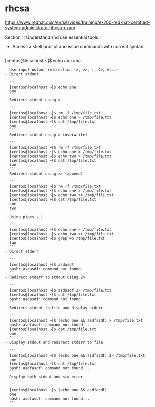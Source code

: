 # rhcsa

https://www.redhat.com/en/services/training/ex200-red-hat-certified-system-administrator-rhcsa-exam

Section 1: Understand and use essential tools
- Access a shell prompt and issue commands with correct syntax

  ```
[centos@localhost ~]$ echo abc
abc
  ```
- Use input-output redirection (>, >>, |, 2>, etc.)
  - Direct stdout

    ```
    [centos@localhost ~]$ echo one
    one
    ```
  - Redirect stdout using >

    ```
    [centos@localhost ~]$ rm -f /tmp/file.txt
    [centos@localhost ~]$ echo one > /tmp/file.txt
    [centos@localhost ~]$ cat /tmp/file.txt
    one
    ```
  - Redirect stdout using > (overwrite)

    ```
    [centos@localhost ~]$ rm -f /tmp/file.txt
    [centos@localhost ~]$ echo one > /tmp/file.txt
    [centos@localhost ~]$ echo two > /tmp/file.txt
    [centos@localhost ~]$ cat /tmp/file.txt
    two
    ```
  - Redirect stdout using >> (append)

    ```
    [centos@localhost ~]$ rm -f /tmp/file.txt
    [centos@localhost ~]$ echo one > /tmp/file.txt
    [centos@localhost ~]$ echo two >> /tmp/file.txt
    [centos@localhost ~]$ cat /tmp/file.txt 
    one
    two
    ```
  - Using pipes - |

    ```
    [centos@localhost ~]$ echo one > /tmp/file.txt 
    [centos@localhost ~]$ echo two >> /tmp/file.txt 
    [centos@localhost ~]$ grep wo /tmp/file.txt 
    two
    ```
  - Direct stderr

    ```
    [centos@localhost ~]$ asdasdf
    bash: asdasdf: command not found...
    ```
  - Redirect stderr to stdout using 2>

    ```
    [centos@localhost ~]$ asdasdf 2> /tmp/file.txt
    [centos@localhost ~]$ cat /tmp/file.txt 
    bash: asdasdf: command not found...
    ```
  - Redirect stdout to file and display stderr

    ```
    [centos@localhost ~]$ (echo one && asdfasdf) > /tmp/file.txt
    bash: asdfasdf: command not found...
    [centos@localhost ~]$ cat /tmp/file.txt 
    one
    ```
  - Display stdout and redirect stderr to file

    ```
    [centos@localhost ~]$ (echo one && asdfasdf) 2> /tmp/file.txt
    one
    [centos@localhost ~]$ cat /tmp/file.txt 
    bash: asdfasdf: command not found...
    ```
  - Display both stdout and std error

    ```
    [centos@localhost ~]$ (echo one && asdfasdf)
    one
    bash: asdfasdf: command not found...
    ```

